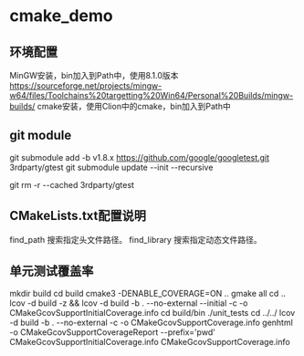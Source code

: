 # cmake_demo
## 环境配置
MinGW安装，bin加入到Path中，使用8.1.0版本
https://sourceforge.net/projects/mingw-w64/files/Toolchains%20targetting%20Win64/Personal%20Builds/mingw-builds/
cmake安装，使用Clion中的cmake，bin加入到Path中

## git module
git submodule add -b v1.8.x https://github.com/google/googletest.git 3rdparty/gtest
git submodule update --init --recursive

git rm -r --cached 3rdparty/gtest

## CMakeLists.txt配置说明
find_path 搜索指定头文件路径。
find_library 搜索指定动态文件路径。

## 单元测试覆盖率
mkdir build
cd build
cmake3 -DENABLE_COVERAGE=ON ..
gmake all
cd ..
lcov -d build -z && lcov -d build -b . --no-external --initial -c -o CMakeGcovSupportInitialCoverage.info
cd build/bin
./unit_tests
cd ../../
lcov -d build -b . --no-external -c -o CMakeGcovSupportCoverage.info
genhtml -o CMakeGcovSupportCoverageReport --prefix='pwd' CMakeGcovSupportInitialCoverage.info CMakeGcovSupportCoverage.info